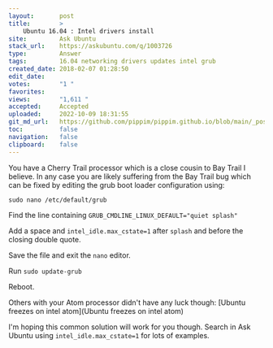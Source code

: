 ```yaml
---
layout:       post
title:        >
    Ubuntu 16.04 : Intel drivers install
site:         Ask Ubuntu
stack_url:    https://askubuntu.com/q/1003726
type:         Answer
tags:         16.04 networking drivers updates intel grub
created_date: 2018-02-07 01:28:50
edit_date:    
votes:        "1 "
favorites:    
views:        "1,611 "
accepted:     Accepted
uploaded:     2022-10-09 18:31:55
git_md_url:   https://github.com/pippim/pippim.github.io/blob/main/_posts/2018/2018-02-07-Ubuntu-16.04-_-Intel-drivers-install.md
toc:          false
navigation:   false
clipboard:    false
---
```


You have a Cherry Trail processor which is a close cousin to Bay Trail I believe. In any case you are likely suffering from the Bay Trail bug which can be fixed by editing the grub boot loader configuration using:

``` 
sudo nano /etc/default/grub
```

Find the line containing `GRUB_CMDLINE_LINUX_DEFAULT="quiet splash"`

Add a space and `intel_idle.max_cstate=1` after `splash` and before the closing double quote.

Save the file and exit the `nano` editor.

Run `sudo update-grub`

Reboot.

Others with your Atom processor didn't have any luck though: [Ubuntu freezes on intel atom](Ubuntu freezes on intel atom)

I'm hoping this common solution will work for you though. Search in Ask Ubuntu using `intel_idle.max_cstate=1` for lots of examples.
